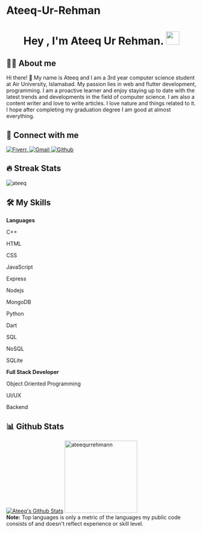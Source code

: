 # Ateeq-Ur-Rehman
<h1 align="center">Hey , I'm Ateeq Ur Rehman. <img src="https://media.giphy.com/media/hvRJCLFzcasrR4ia7z/giphy.gif"
        width="35"></h1>

## :sassy_man: About me
Hi there! 👋 My name is Ateeq and I am a 3rd year computer science student at Air University, Islamabad. My passion lies in web and flutter development, programming. I am a proactive learner and enjoy staying up to date with the latest trends and developments in the field of computer science. I am also a content writer and love to write articles. I love nature and things related to it. I hope after completing my graduation degree I am good at almost everything.

## 👯 Connect with me
<p>
    <a href="https://www.fiverr.com/users/ateeq063/seller_dashboard" target="_blank">
        <img alt="Fiverr."
            src="https://img.shields.io/badge/Fiverr-1DBF73.svg?style=for-the-badge&logo=Fiverr&logoColor=white">
    </a>
    <a href="https://mail.google.com/mail/u/0/?fs=1&to=ateequrrehman2674@gmail.com&tf=cm" target="_blank">
        <img alt="Gmail" src="https://img.shields.io/badge/Gmail-D14836?style=for-the-badge&logo=gmail&logoColor=white">
    </a>
    <a href="https://github.com/ateequrrehmann" target="_blank">
        <img alt="Github"
            src="https://img.shields.io/badge/GitHub-100000?style=for-the-badge&logo=github&logoColor=white">
    </a>
</p>

## 🔥 Streak Stats
<p><img src="https://github-readme-streak-stats.herokuapp.com/?user=ateequrrehmann&theme=algolia"
        alt="ateeq" /></p>

## 🛠️ My Skills

<p>
    <summary><b>Languages</b></summary>
    <p>C++</p>
    <p>HTML</p>
    <p>CSS</p>
    <p>JavaScript</p>
    <p>Express</p>
    <p>Nodejs</p>
    <p>MongoDB</p>
    <p>Python</p>
     <p>Dart</p>
     <p>SQL</p>
     <p>NoSQL</p>
     <p>SQLite</p>
</p>
    <summary><b>Full Stack Developer</b></summary>
    <p>Object Oriented Programming</p>
    <p>UI/UX</p>
    <p>Backend</p>
    
</p>

## 📊 Github Stats
<p>
    <a href="https://github.com/anuraghazra/github-readme-stats"><img alt="Ateeq's Github Stats"
            src="https://github-readme-stats.vercel.app/api?username=ateequrrehmann&show_icons=true&count_private=true&theme=algolia%22height=%22192px" /></a>
    <img src="https://github-readme-stats.vercel.app/api/top-langs?username=ateequrrehmann&langs_count=10&show_icons=true&locale=en&layout=compact&theme=algolia"
        alt="ateequrrehmann" height="192px" />
    <br />
    <b>Note:</b> Top languages is only a metric of the languages my public code consists of and doesn't reflect
    experience or skill level.
</p>
